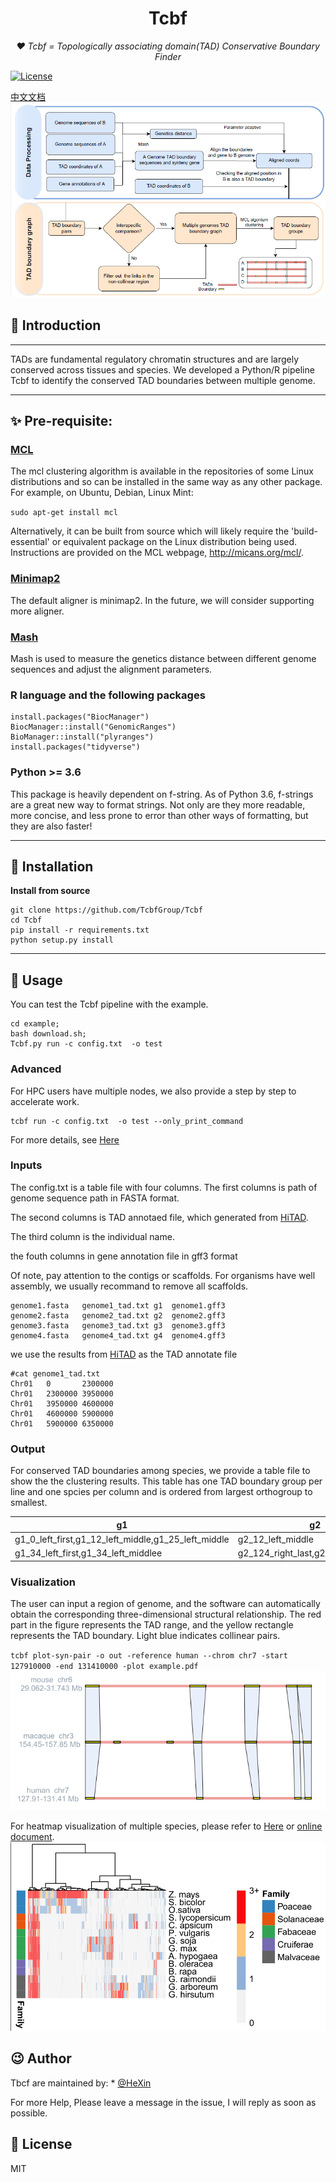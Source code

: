 <h1 align="center">Tcbf</h1>
<p align="center">
    <em> ❤️ Tcbf = Topologically associating domain(TAD) Conservative Boundary Finder</em>
</p>
<p>
    <a href="https://opensource.org/licenses/MIT">
        <img src="https://img.shields.io/badge/License-MIT-brightgreen.svg" alt="License">
    </a>
</p>

[中文文档](static/TcbfUserManual.docx)
![image](static/pipeline.png)
## 📣 Introduction
___
TADs are fundamental regulatory chromatin structures and are
largely conserved across tissues and species. We developed 
a Python/R pipeline Tcbf to identify the conserved TAD boundaries between
multiple genome.


___
## ✨ Pre-requisite:
### [MCL](https://github.com/micans/mcl)
The mcl clustering algorithm is available in the
repositories of some Linux distributions and so can be
installed in the same way as any other package. 
For example, on Ubuntu, Debian, Linux Mint:

`sudo apt-get install mcl`


Alternatively, it can be built from source which 
will likely require the 'build-essential'
or equivalent package on the Linux distribution being 
used. Instructions are provided on the MCL webpage, 
http://micans.org/mcl/.

### [Minimap2](https://github.com/lh3/minimap2)
The default aligner is minimap2. In the future, we will consider supporting more aligner.

### [Mash](https://github.com/marbl/Mash)
Mash is used to measure the genetics distance between different genome sequences and adjust the alignment parameters.


### R language and the following packages

```
install.packages("BiocManager")
BiocManager::install("GenomicRanges")
BioManager::install("plyranges")
install.packages("tidyverse")
```

### Python >= 3.6
This package is heavily dependent on f-string. As of Python 3.6, f-strings are a great new way to format strings. Not only are they more readable, more concise, and less prone to error than other ways of
formatting, but they are also faster!
___
## 🔰 Installation

[//]: # (**pip install**)

[//]: # (```shell)

[//]: # (pip install Tcbf)

[//]: # (```)

**Install from source**
```shell
git clone https://github.com/TcbfGroup/Tcbf
cd Tcbf
pip install -r requirements.txt
python setup.py install
```

[//]: # (### Quick installation using docker container)

[//]: # ()
[//]: # ()
[//]: # (`docker pull Tcbf`)

[//]: # ()
[//]: # (Singularity container source)

[//]: # ()
[//]: # ()
[//]: # (`singularity pull Tcbf.sif docker://Tcbf`)

[//]: # ()
[//]: # (### Conda install)

[//]: # (`conda install tcbf`)
___
## 📝 Usage

You can test the Tcbf pipeline with the example.
```
cd example;
bash download.sh;
Tcbf.py run -c config.txt  -o test
```
### Advanced
For HPC users have multiple nodes, we also provide a step by step to accelerate work.
```
tcbf run -c config.txt  -o test --only_print_command
```
For more details, see [Here]()

### Inputs
The config.txt is a table file with four columns. 
The first columns is path of genome sequence path in FASTA format.

The second columns is TAD annotaed file, which generated from [HiTAD](https://xiaotaowang.github.io/TADLib/hitad.html).


The third column is the individual name.

the fouth columns in gene annotation file in gff3 format


Of note, pay attention to the contigs or scaffolds. For organisms have well assembly,
we usually recommand to remove all scaffolds.
```
genome1.fasta   genome1_tad.txt g1  genome1.gff3
genome2.fasta   genome2_tad.txt g2  genome2.gff3
genome3.fasta   genome3_tad.txt g3  genome3.gff3
genome4.fasta   genome4_tad.txt g4  genome4.gff3
```

we use the results from [HiTAD](https://academic.oup.com/nar/article/45/19/e163/4093166) 
as the TAD annotate file 
```
#cat genome1_tad.txt
Chr01   0       2300000
Chr01   2300000 3950000
Chr01   3950000 4600000
Chr01   4600000 5900000
Chr01   5900000 6350000
```



### Output
For conserved TAD boundaries among species, we provide a table file to show the 
the clustering results. This table has one TAD boundary group per line and one spcies per column and is ordered
from largest orthogroup to smallest.



| g1                                                  | g2                                   |
|-----------------------------------------------------|--------------------------------------|
| g1_0_left_first,g1_12_left_middle,g1_25_left_middle | g2_12_left_middle                    |
| g1_34_left_first,g1_34_left_middlee                 | g2_124_right_last,g2_14_left_middle, |


### Visualization
The user can input a region of  genome, 
and the software can automatically obtain the corresponding 
three-dimensional structural relationship.
The red part in the figure represents the TAD range, and the yellow rectangle represents the TAD boundary. Light blue indicates collinear pairs.


`tcbf plot-syn-pair -o out -reference human --chrom chr7 -start 127910000 -end 131410000 -plot example.pdf`
![image](static/example.png)

For heatmap visualization of multiple species, please refer to 
[Here](example/heatmap.R) or 
[online document](https://github.com/TcbfGroup/Tcbf/example/heatmap.R).
![image](static/heatmap.png)

## 😉 Author
Tbcf are maintained by: * [@HeXin](https://github.com/TcbfGroup)


For more Help, Please leave a message in the issue, 
I will reply as soon as possible.


## 📃 License

MIT 
